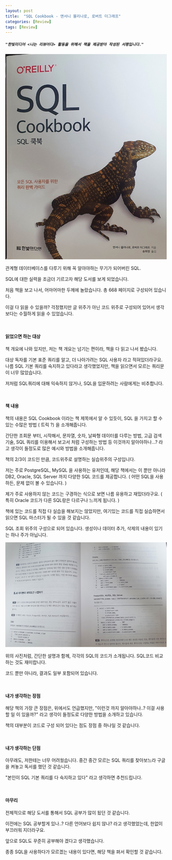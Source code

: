 ```yaml
---
layout: post
title:  "SQL Cookbook - 앤서니 몰리나로, 로버트 더그래프"
categories: [Review]
tags: [Review]
---
```


#####  `"한빛미디어 <나는 리뷰어다> 활동을 위해서 책을 제공받아 작성된 서평입니다."`

<p align="center"><img src="/assets/img/post_img/sql_cookbook.png"></p>

관계형 데이터베이스를 다루기 위해 꼭 알아야하는 무기가 되어버린 SQL.

SQL에 대한 실력을 조금더 기르고자 해당 도서를 보게 되었습니다.

처음 책을 보고 나서, 어마어마한 두께에 놀랐습니다. 총 668 페이지로 구성되어 있습니다.

이걸 다 읽을 수 있을까? 걱정했지만 글 위주가 아닌 코드 위주로 구성되어 있어서 생각보다는 수월하게 읽을 수 있었습니다.

<br>

#### 읽었으면 하는 대상

책 개요에 나와 있지만, 저는 책 개요는 넘기는 편이라, 책을 다 읽고 나서 봤습니다.

대상 독자를 기본 표준 쿼리를 알고, 더 나아가려는 SQL 사용자 라고 적혀있더라구요. 나름 SQL 기본 쿼리를 숙지하고 있다라고 생각했었지만, 책을 읽으면서 모르는 쿼리문이 너무 많았습니다.

저처럼 SQL쿼리에 대해 익숙하지 않거나, SQL을 입문하려는 사람에게는 비추합니다.

<br>

#### 책 내용

책의 내용은 SQL Cookbook 이라는 책 제목에서 알 수 있듯이, SQL 을 가지고 할 수 있는 수많은 방법 ( 트릭 ?) 을 소개해줍니다.

간단한 조회문 부터, 시작해서, 문자열, 숫자, 날짜형 데이터를 다루는 방법, 고급 검색 기술, SQL 쿼리를 이용해서 보고서 처럼 구성하는 방법 등 이것까지 알아야하나...? 라고 생각이 들정도로 많은 예시와 방법을 소개해줍니다.

책의 2/3이 코드인 만큼, 코드위주로 설명하는 실습위주의 구성입니다.

저는 주로 PostgreSQL, MySQL 을 사용하는 유저인데, 해당 책에서는 이 뿐만 아니라 DB2, Oracle, SQL Server 까지 다양한 SQL 코드를 제공합니다. ( 어떤 SQL을 사용하든, 문제 없이 볼 수 있습니다. )

제가 주로 사용하지 않는 코드는 구경하는 식으로 보면 나름 유용하고 재밌더라구요. ( 특히 Oracle 코드가 다른 SQL랑은 다르구나 느끼게 됩니다. )

책에 있는 코드를 직접 다 실습을 해보지는 않았지만, 여기있는 코드를 직접 실습하면서 읽으면 SQL 마스터가 될 수 있을 것 같습니다.

SQL 조회 위주의 구성으로 되어 있습니다. 생성이나 데이터 추가, 삭제의 내용이 있기는 하나 주가 아닙니다.


<p align="center"><img src="/assets/img/post_img/sql_cookbook2.png"></p>

위의 사진처럼, 간단한 설명과 함께, 각각의 SQL의 코드가 소개됩니다. SQL코드 비교하는 것도 재미랍니다.

코드 뿐만 아니라, 결과도 일부 포함되어 있습니다.

<br>


#### 내가 생각하는 장점

해당 책의 가장 큰 장점은, 위에서도 언급했지만, "이런것 까지 알아야하나..? 이걸 사용할 일 이 있을까?" 라고 생각이 들정도로 다양한 방법을 소개하고 있습니다.

책의 대부분이 코드로 구성 되어 있다는 점도 장점 중 하나일 것 같습니다.

<br>

#### 내가 생각하는 단점

아무래도, 저한테는 너무 어려웠습니다. 중간 중간 모르는 SQL 쿼리를 찾아보느라 구글을 켜놓고 독서를 했던 것 같습니다.

"본인이 SQL 기본 쿼리를 다 숙지하고 있다" 라고 생각하면 추천드립니다.

<br>

#### 마무리

전체적으로 해당 도서를 통해서 SQL 공부가 많이 됬던 것 같습니다.

이전에는 SQL 공부할게 있나..? 다른 언어보다 쉽지 않나? 라고 생각했었는데, 한없이 부끄러워 지더라구요.

앞으로 SQL도 꾸준히 공부해야 겠다고 생각했습니다.

종종 SQL을 사용하다가 모르겠는 내용이 있다면, 해당 책을 펴서 확인할 것 같습니다.
<br>
